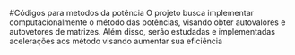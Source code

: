 #Códigos para metodos da potência
O projeto busca implementar computacionalmente o método das potências, visando obter autovalores e autovetores de matrizes. Além disso, serão estudadas e implementadas acelerações aos método visando aumentar sua eficiência
